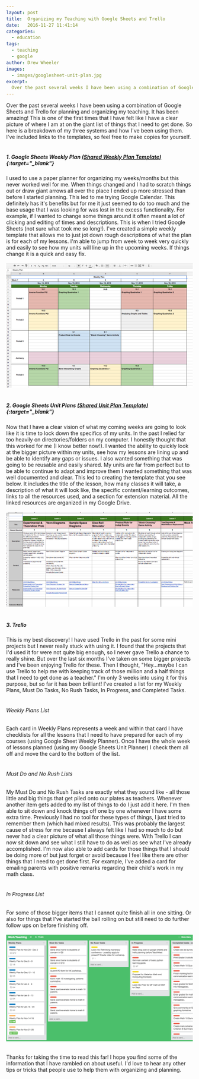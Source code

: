 ```yaml
---
layout: post
title:  Organizing my Teaching with Google Sheets and Trello
date:   2016-11-27 11:41:14
categories: 
  - education
tags:
  - teaching
  - google
author: Drew Wheeler
images:
  - images/googlesheet-unit-plan.jpg
excerpt:
  Over the past several weeks I have been using a combination of Google Sheets an Trello for planning and organizing my teaching. It has been amazing! It has reduced my level of stress immensely!
---
```


Over the past several weeks I have been using a combination of Google Sheets and Trello for planning and organizing my teaching. It has been amazing! This is one of the first times that I have felt like I have a clear picture of where I am at on the giant list of things that I need to get done. So here is a breakdown of my three systems and how I've been using them. I've included links to the templates, so feel free to make copies for yourself.<br><br>

##### 1. Google Sheets Weekly Plan [(Shared Weekly Plan Template)](https://docs.google.com/spreadsheets/d/1O2wXbBGYccMuPCwOBnu3LsmHXWXa2I1n2SoXHVMFVFs/edit?usp=sharing){:target="_blank"}


I used to use a paper planner for organizing my weeks/months but this never worked well for me. When things changed and I had to scratch things out or draw giant arrows all over the place I ended up more stressed than before I started planning. This led to me trying Google Calendar. This definitely has it's benefits but for me it just seemed to do too much and the base usage that I was looking for was lost in the excess functionality. For example, if I wanted to change some things around it often meant a lot of clicking and editing of times and descriptions. This is when I tried Google Sheets (not sure what took me so long!). I've created a simple weekly template that allows me to just jot down rough descriptions of what the plan is for each of my lessons. I'm able to jump from week to week very quickly and easily to see how my units will line up in the upcoming weeks. If things change it is a quick and easy fix. <br><br>![weeklyplan](/images/googlesheet-weekly-plan.jpg)<br><br>

##### 2. Google Sheets Unit Plans [(Shared Unit Plan Template)](https://docs.google.com/spreadsheets/d/1fghEuxTr9iWhJAEUHyCgW2xTVhofTvwECZLHJKsy8o4/edit?usp=sharing){:target="_blank"}

Now that I have a clear vision of what my coming weeks are going to look like it is time to lock down the specifics of my units. In the past I relied far too heavily on directories/folders on my computer. I honestly thought that this worked for me (I know better now!). I wanted the ability to quickly look at the bigger picture within my units, see how my lessons are lining up and be able to identify any gaps or issues. I also wanted something that was going to be reusable and easily shared. My units are far from perfect but to be able to continue to adapt and improve them I wanted something that was well documented and clear. This led to creating the template that you see below. It includes the title of the lesson, how many classes it will take, a description of what it will look like, the specific content/learning outcomes, links to all the resources used, and a section for extension material. All the linked resources are organized in my Google Drive. <br><br>![unitplan](/images/googlesheet-unit-plan-9.jpg)<br><br>

##### 3. Trello

This is my best discovery! I have used Trello in the past for some mini projects but I never really stuck with using it. I found that the projects that I'd used it for were not quite big enough, so I never gave Trello a chance to really shine. But over the last six months I've taken on some bigger projects and I've been enjoying Trello for these. Then I thought, "Hey...maybe I can use Trello to help me with keeping track of those million and a half things that I need to get done as a teacher." I'm only 3 weeks into using it for this purpose, but so far it has been brilliant! I've created a list for my Weekly Plans, Must Do Tasks, No Rush Tasks, In Progress, and Completed Tasks.<br><br>

###### Weekly Plans List

Each card in Weekly Plans represents a week and within that card I have checklists for all the lessons that I need to have prepared for each of my courses (using Google Sheet Weekly Planner). Once I have the whole week of lessons planned (using my Google Sheets Unit Planner) I check them all off and move the card to the bottom of the list.<br><br>

###### Must Do and No Rush Lists

My Must Do and No Rush Tasks are exactly what they sound like - all those little and big things that get piled onto our plates as teachers. Whenever another item gets added to my list of things to do I just add it here. I'm then able to sit down and knock things off one by one whenever I have some extra time. Previously I had no tool for these types of things, I just tried to remember them (which had mixed results). This was probably the largest cause of stress for me because I always felt like I had so much to do but never had a clear picture of what all those things were. With Trello I can now sit down and see what I still have to do as well as see what I've already accomplished. I'm now also able to add cards for those things that I should be doing more of but just forget or avoid because I feel like there are other things that I need to get done first. For example, I've added a card for emailing parents with positive remarks regarding their child's work in my math class. <br><br>


###### In Progress List

For some of those bigger items that I cannot quite finish all in one sitting. Or also for things that I've started the ball rolling on but still need to do further follow ups on before finishing off.<br><br>![trelloplanning](/images/trello-planning.jpg)<br><br>

Thanks for taking the time to read this far! I hope you find some of the information that I have rambled on about useful. I'd love to hear any other tips or tricks that people use to help them with organizing and planning.
